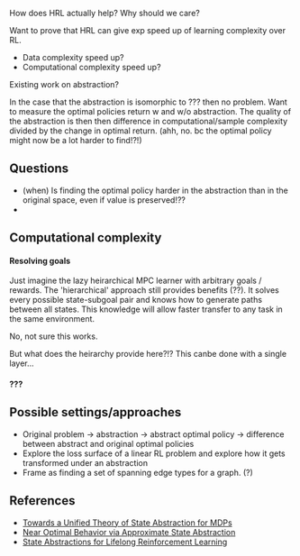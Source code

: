 How does HRL actually help?
Why should we care?

Want to prove that HRL can give exp speed up of learning complexity over RL.

- Data complexity speed up?
- Computational complexity speed up?

Existing work on abstraction?

In the case that the abstraction is isomorphic to ??? then no problem.
Want to measure the optimal policies return w and w/o abstraction. The quality of the abstraction is then then difference in computational/sample complexity divided by the change in optimal return.
(ahh, no. bc the optimal policy might now be a lot harder to find!?!)

## Questions

- (when) Is finding the optimal policy harder in the abstraction than in the original space, even if value is preserved!??
-

## Computational complexity

#### Resolving goals

Just imagine the lazy heirarchical MPC learner with arbitrary goals / rewards.
The 'hierarchical' approach still provides benefits (??).
It solves every possible state-subgoal pair and knows how to generate paths between all states. This knowledge will allow faster transfer to any task in the same environment.

No, not sure this works.

But what does the heirarchy provide here?!?
This canbe done with a single layer...

#### ???


## Possible settings/approaches

 - Original problem -> abstraction -> abstract optimal policy -> difference between abstract and original optimal policies
 - Explore the loss surface of a linear RL problem and explore how it gets transformed under an abstraction
 - Frame as finding a set of spanning edge types for a graph. (?)

## References

- [Towards a Unified Theory of State Abstraction for MDPs](http://anytime.cs.umass.edu/aimath06/proceedings/P21.pdf)
- [Near Optimal Behavior via Approximate State Abstraction](https://arxiv.org/abs/1701.04113)
- [State Abstractions for Lifelong Reinforcement Learning](http://proceedings.mlr.press/v80/abel18a.html)
